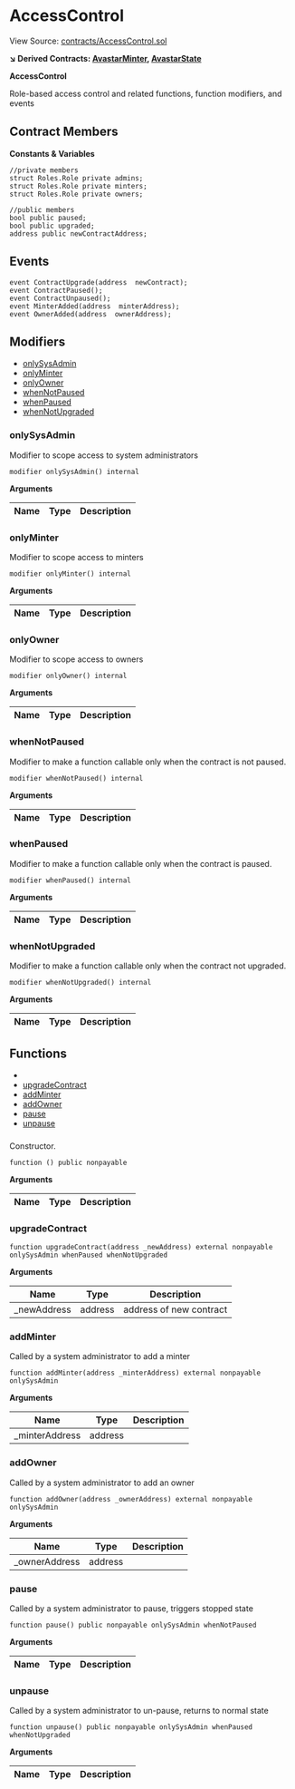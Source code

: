 # AccessControl

View Source: [contracts/AccessControl.sol](https://github.com/Dapp-Wizards/Avastars-Contracts/contracts/AccessControl.sol)

**↘ Derived Contracts: [AvastarMinter](AvastarMinter.md), [AvastarState](AvastarState.md)**

**AccessControl**

Role-based access control and related functions, function modifiers, and events

## Contract Members
**Constants & Variables**

```solidity
//private members
struct Roles.Role private admins;
struct Roles.Role private minters;
struct Roles.Role private owners;

//public members
bool public paused;
bool public upgraded;
address public newContractAddress;

```

## Events

```solidity
event ContractUpgrade(address  newContract);
event ContractPaused();
event ContractUnpaused();
event MinterAdded(address  minterAddress);
event OwnerAdded(address  ownerAddress);
```

## Modifiers

- [onlySysAdmin](#onlysysadmin)
- [onlyMinter](#onlyminter)
- [onlyOwner](#onlyowner)
- [whenNotPaused](#whennotpaused)
- [whenPaused](#whenpaused)
- [whenNotUpgraded](#whennotupgraded)

### onlySysAdmin

Modifier to scope access to system administrators

```solidity
modifier onlySysAdmin() internal
```

**Arguments**

| Name        | Type           | Description  |
| ------------- |------------- | -----|

### onlyMinter

Modifier to scope access to minters

```solidity
modifier onlyMinter() internal
```

**Arguments**

| Name        | Type           | Description  |
| ------------- |------------- | -----|

### onlyOwner

Modifier to scope access to owners

```solidity
modifier onlyOwner() internal
```

**Arguments**

| Name        | Type           | Description  |
| ------------- |------------- | -----|

### whenNotPaused

Modifier to make a function callable only when the contract is not paused.

```solidity
modifier whenNotPaused() internal
```

**Arguments**

| Name        | Type           | Description  |
| ------------- |------------- | -----|

### whenPaused

Modifier to make a function callable only when the contract is paused.

```solidity
modifier whenPaused() internal
```

**Arguments**

| Name        | Type           | Description  |
| ------------- |------------- | -----|

### whenNotUpgraded

Modifier to make a function callable only when the contract not upgraded.

```solidity
modifier whenNotUpgraded() internal
```

**Arguments**

| Name        | Type           | Description  |
| ------------- |------------- | -----|

## Functions

- [](#)
- [upgradeContract](#upgradecontract)
- [addMinter](#addminter)
- [addOwner](#addowner)
- [pause](#pause)
- [unpause](#unpause)

### 

Constructor.

```solidity
function () public nonpayable
```

**Arguments**

| Name        | Type           | Description  |
| ------------- |------------- | -----|

### upgradeContract

```solidity
function upgradeContract(address _newAddress) external nonpayable onlySysAdmin whenPaused whenNotUpgraded 
```

**Arguments**

| Name        | Type           | Description  |
| ------------- |------------- | -----|
| _newAddress | address | address of new contract | 

### addMinter

Called by a system administrator to add a minter

```solidity
function addMinter(address _minterAddress) external nonpayable onlySysAdmin 
```

**Arguments**

| Name        | Type           | Description  |
| ------------- |------------- | -----|
| _minterAddress | address |  | 

### addOwner

Called by a system administrator to add an owner

```solidity
function addOwner(address _ownerAddress) external nonpayable onlySysAdmin 
```

**Arguments**

| Name        | Type           | Description  |
| ------------- |------------- | -----|
| _ownerAddress | address |  | 

### pause

Called by a system administrator to pause, triggers stopped state

```solidity
function pause() public nonpayable onlySysAdmin whenNotPaused 
```

**Arguments**

| Name        | Type           | Description  |
| ------------- |------------- | -----|

### unpause

Called by a system administrator to un-pause, returns to normal state

```solidity
function unpause() public nonpayable onlySysAdmin whenPaused whenNotUpgraded 
```

**Arguments**

| Name        | Type           | Description  |
| ------------- |------------- | -----|

